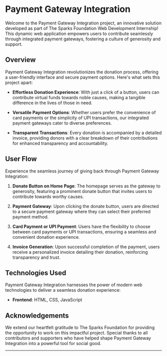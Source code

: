 
# Payment Gateway Integration

Welcome to the Payment Gateway Integration project, an innovative solution developed as part of The Sparks Foundation Web Development Internship! This dynamic web application empowers users to contribute seamlessly through integrated payment gateways, fostering a culture of generosity and support.

## Overview

Payment Gateway Integration revolutionizes the donation process, offering a user-friendly interface and secure payment options. Here's what sets this project apart:

- **Effortless Donation Experience**: With just a click of a button, users can contribute virtual funds towards noble causes, making a tangible difference in the lives of those in need.

- **Versatile Payment Options**: Whether users prefer the convenience of card payments or the simplicity of UPI transactions, our integrated payment gateways cater to diverse preferences.

- **Transparent Transactions**: Every donation is accompanied by a detailed invoice, providing donors with a clear breakdown of their contributions for enhanced transparency and accountability.

## User Flow

Experience the seamless journey of giving back through Payment Gateway Integration:

1. **Donate Button on Home Page**: The homepage serves as the gateway to generosity, featuring a prominent donate button that invites users to contribute towards worthy causes.

2. **Payment Gateway**: Upon clicking the donate button, users are directed to a secure payment gateway where they can select their preferred payment method.

3. **Card Payment or UPI Payment**: Users have the flexibility to choose between card payments or UPI transactions, ensuring a seamless and convenient donation experience.

4. **Invoice Generation**: Upon successful completion of the payment, users receive a personalized invoice detailing their donation, reinforcing transparency and trust.

## Technologies Used

Payment Gateway Integration harnesses the power of modern web technologies to deliver a seamless donation experience:

- **Frontend**: HTML, CSS, JavaScript


## Acknowledgements

We extend our heartfelt gratitude to The Sparks Foundation for providing the opportunity to work on this impactful project. Special thanks to all contributors and supporters who have helped shape Payment Gateway Integration into a powerful tool for social good.

---
